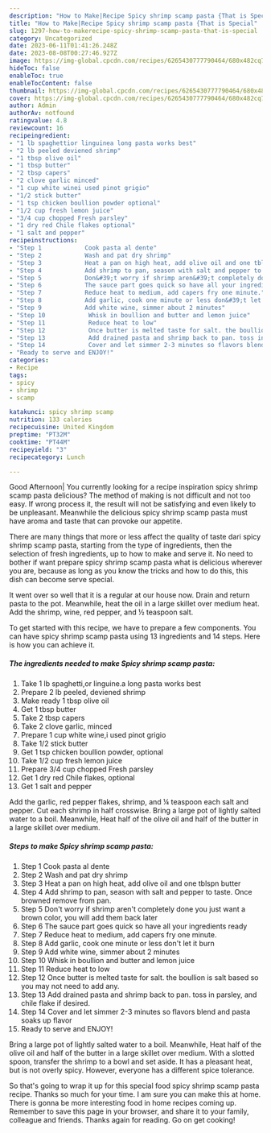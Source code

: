 ```yaml
---
description: "How to Make|Recipe Spicy shrimp scamp pasta {That is Special"
title: "How to Make|Recipe Spicy shrimp scamp pasta {That is Special"
slug: 1297-how-to-makerecipe-spicy-shrimp-scamp-pasta-that-is-special
category: Uncategorized
date: 2023-06-11T01:41:26.248Z
date: 2023-08-08T00:27:46.927Z
image: https://img-global.cpcdn.com/recipes/6265430777790464/680x482cq70/spicy-shrimp-scamp-pasta-recipe-main-photo.jpg
hideToc: false
enableToc: true
enableTocContent: false
thumbnail: https://img-global.cpcdn.com/recipes/6265430777790464/680x482cq70/spicy-shrimp-scamp-pasta-recipe-main-photo.jpg
cover: https://img-global.cpcdn.com/recipes/6265430777790464/680x482cq70/spicy-shrimp-scamp-pasta-recipe-main-photo.jpg
author: Admin
authorAv: notfound
ratingvalue: 4.8
reviewcount: 16
recipeingredient:
- "1 lb spaghettior linguinea long pasta works best"
- "2 lb peeled deviened shrimp"
- "1 tbsp olive oil"
- "1 tbsp butter"
- "2 tbsp capers"
- "2 clove garlic minced"
- "1 cup white winei used pinot grigio"
- "1/2 stick butter"
- "1 tsp chicken boullion powder optional"
- "1/2 cup fresh lemon juice"
- "3/4 cup chopped Fresh parsley"
- "1 dry red Chile flakes optional"
- "1 salt and pepper"
recipeinstructions:
- "Step 1            Cook pasta al dente"
- "Step 2            Wash and pat dry shrimp"
- "Step 3            Heat a pan on high heat, add olive oil and one tblspn butter"
- "Step 4            Add shrimp to pan, season with salt and pepper to taste. Once browned remove from pan."
- "Step 5            Don&#39;t worry if shrimp aren&#39;t completely done you just want a brown color, you will add them back later"
- "Step 6            The sauce part goes quick so have all your ingredients ready"
- "Step 7            Reduce heat to medium, add capers fry one minute."
- "Step 8            Add garlic, cook one minute or less don&#39;t let it burn"
- "Step 9            Add white wine, simmer about 2 minutes"
- "Step 10            Whisk in boullion and butter and lemon juice"
- "Step 11            Reduce heat to low"
- "Step 12            Once butter is melted taste for salt. the boullion is salt based so you may not need to add any."
- "Step 13            Add drained pasta and shrimp back to pan. toss in parsley, and chile flake if desired."
- "Step 14            Cover and let simmer 2-3 minutes so flavors blend and pasta soaks up flavor"
- "Ready to serve and ENJOY!"
categories:
- Recipe
tags:
- spicy
- shrimp
- scamp

katakunci: spicy shrimp scamp 
nutrition: 133 calories
recipecuisine: United Kingdom
preptime: "PT32M"
cooktime: "PT44M"
recipeyield: "3"
recipecategory: Lunch

---
```



Good Afternoon| You currently looking for a recipe inspiration spicy shrimp scamp pasta delicious? The method of making is not difficult and not too easy. If wrong process it, the result will not be satisfying and even likely to be unpleasant. Meanwhile the delicious spicy shrimp scamp pasta must have aroma and taste that can provoke our appetite.






There are many things that more or less affect the quality of taste dari spicy shrimp scamp pasta, starting from the type of ingredients, then the selection of fresh ingredients, up to how to make and serve it. No need to bother if want prepare spicy shrimp scamp pasta what is delicious wherever you are, because as long as you know the tricks and how to do this, this dish can become serve  special.


It went over so well that it is a regular at our house now. Drain and return pasta to the pot. Meanwhile, heat the oil in a large skillet over medium heat. Add the shrimp, wine, red pepper, and ½ teaspoon salt.


To get started with this recipe, we have to prepare a few components. You can have spicy shrimp scamp pasta using 13 ingredients and 14 steps. Here is how you can achieve it.

<!--inarticleads1-->

##### The ingredients needed to make Spicy shrimp scamp pasta:

1. Take 1 lb spaghetti,or linguine.a long pasta works best
1. Prepare 2 lb peeled, deviened shrimp
1. Make ready 1 tbsp olive oil
1. Get 1 tbsp butter
1. Take 2 tbsp capers
1. Take 2 clove garlic, minced
1. Prepare 1 cup white wine,i used pinot grigio
1. Take 1/2 stick butter
1. Get 1 tsp chicken boullion powder, optional
1. Take 1/2 cup fresh lemon juice
1. Prepare 3/4 cup chopped Fresh parsley
1. Get 1 dry red Chile flakes, optional
1. Get 1 salt and pepper


Add the garlic, red pepper flakes, shrimp, and ¼ teaspoon each salt and pepper. Cut each shrimp in half crosswise. Bring a large pot of lightly salted water to a boil. Meanwhile, Heat half of the olive oil and half of the butter in a large skillet over medium. 

<!--inarticleads2-->

##### Steps to make Spicy shrimp scamp pasta:

1. Step 1            Cook pasta al dente
1. Step 2            Wash and pat dry shrimp
1. Step 3            Heat a pan on high heat, add olive oil and one tblspn butter
1. Step 4            Add shrimp to pan, season with salt and pepper to taste. Once browned remove from pan.
1. Step 5            Don&#39;t worry if shrimp aren&#39;t completely done you just want a brown color, you will add them back later
1. Step 6            The sauce part goes quick so have all your ingredients ready
1. Step 7            Reduce heat to medium, add capers fry one minute.
1. Step 8            Add garlic, cook one minute or less don&#39;t let it burn
1. Step 9            Add white wine, simmer about 2 minutes
1. Step 10            Whisk in boullion and butter and lemon juice
1. Step 11            Reduce heat to low
1. Step 12            Once butter is melted taste for salt. the boullion is salt based so you may not need to add any.
1. Step 13            Add drained pasta and shrimp back to pan. toss in parsley, and chile flake if desired.
1. Step 14            Cover and let simmer 2-3 minutes so flavors blend and pasta soaks up flavor
1. Ready to serve and ENJOY!

Bring a large pot of lightly salted water to a boil. Meanwhile, Heat half of the olive oil and half of the butter in a large skillet over medium. With a slotted spoon, transfer the shrimp to a bowl and set aside. It has a pleasant heat, but is not overly spicy. However, everyone has a different spice tolerance. 

So that's going to wrap it up for this special food spicy shrimp scamp pasta recipe. Thanks so much for your time. I am sure you can make this at home. There is gonna be more interesting food in home recipes coming up. Remember to save this page in your browser, and share it to your family, colleague and friends. Thanks again for reading. Go on get cooking!

